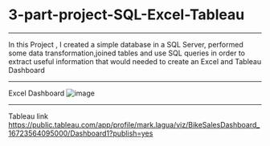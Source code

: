 # 3-part-project-SQL-Excel-Tableau
---


 In this Project , I  created a simple database in a SQL Server, performed some data transformation,joined tables and use SQL queries
  in order  to extract useful information that would needed to create an Excel and Tableau Dashboard
  
---

Excel Dashboard
![image](https://user-images.githubusercontent.com/99371301/210155909-afb419c9-8299-4ab7-84cd-b1bd8a61152a.png)


---

Tableau link 
https://public.tableau.com/app/profile/mark.lagua/viz/BikeSalesDashboard_16723564095000/Dashboard1?publish=yes





